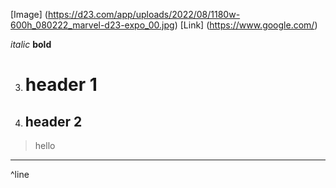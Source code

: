 

[Image] (https://d23.com/app/uploads/2022/08/1180w-600h_080222_marvel-d23-expo_00.jpg)
[Link] (https://www.google.com/)


*italic* 
**bold**

3. # header 1
4. ## header 2



>hello


*** 
^line 
